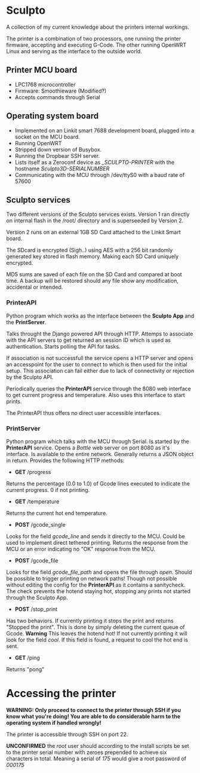 # Sculpto
A collection of my current knowledge about the printers internal workings.

The printer is a combination of two processors, one running the printer firmware, accepting and executing G-Code. The other running  OpenWRT Linux and serving as the interface to the outside world.
## Printer MCU board
- LPC1768 microcontroller
- Firmware: Smoothieware (Modified?)
- Accepts commands through Serial

## Operating system board
- Implemented on an Linkit smart 7688 development board, plugged into a socket on the MCU board.
- Running OpenWRT
- Stripped down version of Busybox.
- Running the Dropbear SSH server.
- Lists itself as a Zeroconf device as *_SCULPTO-PRINTER* with the hostname *Sculpto3D-SERIALNUMBER*
- Communicating with the MCU through /dev/ttyS0 with a baud rate of 57600

## Sculpto services
Two different versions of the Sculpto services exists. Version 1 ran directly on internal flash in the /root/ directory and is superseeded by Version 2.

Version 2 runs on an external 1GB SD Card attached to the Linkit Smart board.

The SDcard is encrypted (Sigh..) using AES with a 256 bit randomly generated key stored in flash memory. Making each SD Card uniquely encrypted. 

MD5 sums are saved of each file on the SD Card and compared at boot time. A backup will be restored should any file show any modification, accidental or intended.

### PrinterAPI
Python program which works as the interface between the **Sculpto App** and the **PrintServer**. 

Talks throught the Django powered API through HTTP.
Attemps to associate with the API servers to get returned an session ID which is used as authentication.
Starts polling the API for tasks.

If association is not successfull the service opens a HTTP server and opens an accesspoint for the user to connect to which is then used for the initial setup. This association can fail either due to lack of connectivity or rejection by the Sculpto API.

Periodically queries the **PrinterAPI** service through the 8080 web interface to get current progress and temperature. Also uses this interface to start prints.

The PrinterAPI thus offers no direct user accessible interfaces.

### PrintServer
Python program which talks with the MCU through Serial. Is started by the **PrinterAPI** service.
Opens a *Bottle* web server on port 8080 as it's interface. Is available to the entire network.
Generally returns a JSON object in return.
Provides the following HTTP methods:
- **GET** /progress

Returns the percentage (0.0 to 1.0) of Gcode lines executed to indicate the current progress.
0 if not printing.

- **GET** /temperature

Returns the current hot end temperature. 

- **POST** /gcode_single

Looks for the field *gcode_line* and sends it directly to the MCU. Could be used to implement direct tethered printing.
Returns the response from the MCU or an error indicating no "OK" response from the MCU.

- **POST** /gcode_file

Looks for the field *gcode_file_path* and opens the file through *open*. Should be possible to trigger printing on network paths! Though not possible without editing the config for the **PrinterAPI** as it contains a sanitycheck. The check prevents the hotend staying hot, stopping any prints not started through the Sculpto App.

- **POST** /stop_print

Has two behaviors. If currently printing it stops the print and returns "Stopped the print". This is done by simply deleting the current queue of Gcode. **Warning** This leaves the hotend hot! 
If not currently printing it will look for the field *cool*. If this field is found, a request to cool the hot end is sent.

- **GET** /ping

Returns "pong"

# Accessing the printer
**WARNING: Only proceed to connect to the printer through SSH if you know what you're doing! You are able to do considerable harm to the operating system if handled wrongly!**

The printer is accessible through SSH on port 22. 

**UNCONFIRMED** the *root* user should according to the install scripts be set to the printer serial number with zeroes prepended to achieve six characters in total. Meaning a serial of *175* would give a root password of *000175*
